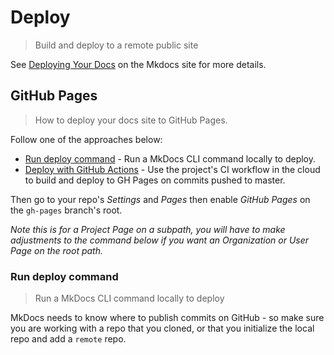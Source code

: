 # Deploy
> Build and deploy to a remote public site


See [Deploying Your Docs](https://www.mkdocs.org/user-guide/deploying-your-docs/) on the Mkdocs site for more details.


## GitHub Pages
> How to deploy your docs site to GitHub Pages.

Follow one of the approaches below:

- [Run deploy command](#run-deploy-command) - Run a MkDocs CLI command locally to deploy.
- [Deploy with GitHub Actions](#deploy-with-github-actions) - Use the project's CI workflow in the cloud to build and deploy to GH Pages on commits pushed to master.

Then go to your repo's _Settings_ and _Pages_ then enable _GitHub Pages_ on the `gh-pages` branch's root.

_Note this is for a Project Page on a subpath, you will have to make adjustments to the command below if you want an Organization or User Page on the root path._

### Run deploy command
> Run a MkDocs CLI command locally to deploy

MkDocs needs to know where to publish commits on GitHub - so make sure you are working with a repo that you cloned, or that you initialize the local repo and add a `remote` repo.

